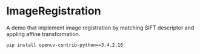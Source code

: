 # ImageRegistration
A demo that implement image registration by matching SIFT descriptor and appling affine transformation.

```
pip install opencv-contrib-python==3.4.2.16
```
